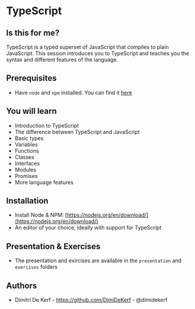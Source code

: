 # TypeScript

## Is this for me?

TypeScript is a typed superset of JavaScript that compiles to plain JavaScript.
This session introduces you to TypeScript and teaches you the syntax and different features of the language.

## Prerequisites

- Have `node` and `npm` installed. You can find it [here](https://nodejs.org/en/download/)

## You will learn

- Introduction to TypeScript
- The difference between TypeScript and JavaScript
- Basic types
- Variables
- Functions
- Classes
- Interfaces
- Modules
- Promises
- More language features

## Installation

- Install Node & NPM: [https://nodejs.org/en/download/](https://nodejs.org/en/download/)
- An editor of your choice, ideally with support for TypeScript

## Presentation & Exercises

- The presentation and exircises are available in the `presentation` and `exercises` folders

## Authors

- Dimitri De Kerf - https://github.com/DimiDeKerf - @dimidekerf
